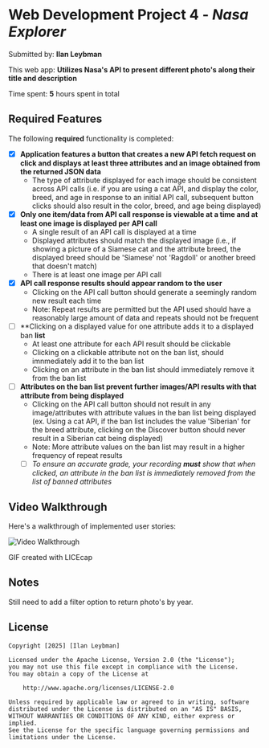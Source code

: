# Web Development Project 4 - *Nasa Explorer*

Submitted by: **Ilan Leybman**

This web app: **Utilizes Nasa's API to present different photo's along their title and description**

Time spent: **5** hours spent in total

## Required Features

The following **required** functionality is completed: 

- [X] **Application features a button that creates a new API fetch request on click and displays at least three attributes and an image obtained from the returned JSON data**
  - The type of attribute displayed for each image should be consistent across API calls (i.e. if you are using a cat API, and display the color, breed, and age in response to an initial API call, subsequent button clicks should also result in the color, breed, and age being displayed)
- [X] **Only one item/data from API call response is viewable at a time and at least one image is displayed per API call**
  - A single result of an API call is displayed at a time 
  - Displayed attributes should match the displayed image (i.e., if showing a picture of a Siamese cat and the attribute breed, the displayed breed should be 'Siamese' not 'Ragdoll' or another breed that doesn't match)
  - There is at least one image per API call
- [X] **API call response results should appear random to the user**
  - Clicking on the API call button should generate a seemingly random new result each time
  - Note: Repeat results are permitted but the API used should have a reasonably large amount of data and repeats should not be frequent
- [ ] **Clicking on a displayed value for one attribute adds it to a displayed ban **list**
  - At least one attribute for each API result should be clickable
  - Clicking on a clickable attribute not on the ban list, should imnmediately add it to the ban list 
  - Clicking on an attribute in the ban list should immediately remove it from the ban list 
- [ ] **Attributes on the ban list prevent further images/API results with that attribute from being displayed**
  - Clicking on the API call button should not result in any image/attributes with attribute values in the ban list being displayed (ex. Using a cat API, if the ban list includes the value 'Siberian' for the breed attribute, clicking on the Discover button should never result in a Siberian cat being displayed)
  - Note: More attribute values on the ban list may result in a higher frequency of repeat results
  - [ ] _To ensure an accurate grade, your recording **must** show that when clicked, an attribute in the ban list is immediately removed from the list of banned attributes_

## Video Walkthrough

Here's a walkthrough of implemented user stories:

<img src='http://i.imgur.com/link/to/your/gif/file.gif' title='Video Walkthrough' width='' alt='Video Walkthrough' />

<!-- Replace this with whatever GIF tool you used! -->
GIF created with LICEcap

## Notes

Still need to add a filter option to return photo's by year.

## License

    Copyright [2025] [Ilan Leybman]

    Licensed under the Apache License, Version 2.0 (the "License");
    you may not use this file except in compliance with the License.
    You may obtain a copy of the License at

        http://www.apache.org/licenses/LICENSE-2.0

    Unless required by applicable law or agreed to in writing, software
    distributed under the License is distributed on an "AS IS" BASIS,
    WITHOUT WARRANTIES OR CONDITIONS OF ANY KIND, either express or implied.
    See the License for the specific language governing permissions and
    limitations under the License.